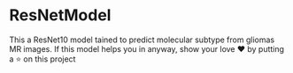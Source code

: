 # ResNetModel
This a ResNet10 model tained to predict molecular subtype from gliomas MR images.
If this model helps you in anyway, show your love ❤️ by putting a ⭐ on this project
